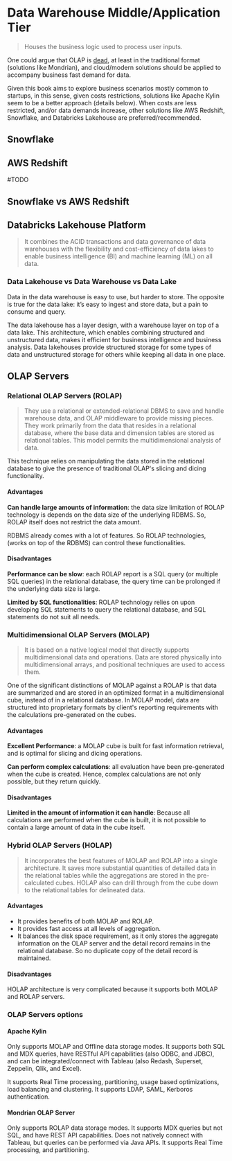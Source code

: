 # Data Warehouse Middle/Application Tier
> Houses the business logic used to process user inputs.

One could argue that OLAP is [dead](https://www.kdnuggets.com/2022/10/olap-dead.html), at least in the traditional format (solutions like Mondrian), and cloud/modern solutions should be applied to accompany business fast demand for data.

Given this book aims to explore business scenarios mostly common to startups, in this sense, given costs restrictions, solutions like Apache Kylin seem to be a better approach (details below). When costs are less restricted, and/or data demands increase, other solutions like AWS Redshift, Snowflake, and Databricks Lakehouse are preferred/recommended.

## Snowflake

## AWS Redshift
#TODO

## Snowflake vs AWS Redshift

## Databricks Lakehouse Platform
> It combines the ACID transactions and data governance of data warehouses with the flexibility and cost-efficiency of data lakes to enable business intelligence (BI) and machine learning (ML) on all data.

### Data Lakehouse vs Data Warehouse vs Data Lake
Data in the data warehouse is easy to use, but harder to store. The opposite is true for the data lake: it’s easy to ingest and store data, but a pain to consume and query.

The data lakehouse has a layer design, with a warehouse layer on top of a data lake. This architecture, which enables combining structured and unstructured data, makes it efficient for business intelligence and business analysis. Data lakehouses provide structured storage for some types of data and unstructured storage for others while keeping all data in one place.

## OLAP Servers
### Relational OLAP Servers (ROLAP)
> They use a relational or extended-relational DBMS to save and handle warehouse data, and OLAP middleware to provide missing pieces. They work primarily from the data that resides in a relational database, where the base data and dimension tables are stored as relational tables. This model permits the multidimensional analysis of data.

This technique relies on manipulating the data stored in the relational database to give the presence of traditional OLAP's slicing and dicing functionality.

#### Advantages
**Can handle large amounts of information**: the data size limitation of ROLAP technology is depends on the data size of the underlying RDBMS. So, ROLAP itself does not restrict the data amount.

RDBMS already comes with a lot of features. So ROLAP technologies, (works on top of the RDBMS) can control these functionalities.

#### Disadvantages
**Performance can be slow**: each ROLAP report is a SQL query (or multiple SQL queries) in the relational database, the query time can be prolonged if the underlying data size is large.

**Limited by SQL functionalities**: ROLAP technology relies on upon developing SQL statements to query the relational database, and SQL statements do not suit all needs.

### Multidimensional OLAP Servers (MOLAP)
> It is based on a native logical model that directly supports multidimensional data and operations. Data are stored physically into multidimensional arrays, and positional techniques are used to access them.

One of the significant distinctions of MOLAP against a ROLAP is that data are summarized and are stored in an optimized format in a multidimensional cube, instead of in a relational database. In MOLAP model, data are structured into proprietary formats by client's reporting requirements with the calculations pre-generated on the cubes.

#### Advantages
**Excellent Performance**: a MOLAP cube is built for fast information retrieval, and is optimal for slicing and dicing operations.

**Can perform complex calculations**: all evaluation have been pre-generated when the cube is created. Hence, complex calculations are not only possible, but they return quickly.

#### Disadvantages
**Limited in the amount of information it can handle**: Because all calculations are performed when the cube is built, it is not possible to contain a large amount of data in the cube itself.

### Hybrid OLAP Servers (HOLAP)
> It incorporates the best features of MOLAP and ROLAP into a single architecture. It saves more substantial quantities of detailed data in the relational tables while the aggregations are stored in the pre-calculated cubes. HOLAP also can drill through from the cube down to the relational tables for delineated data.

#### Advantages
- It provides benefits of both MOLAP and ROLAP.
- It provides fast access at all levels of aggregation.
- It balances the disk space requirement, as it only stores the aggregate information on the OLAP server and the detail record remains in the relational database. So no duplicate copy of the detail record is maintained.

#### Disadvantages
HOLAP architecture is very complicated because it supports both MOLAP and ROLAP servers.

### OLAP Servers options
#### Apache Kylin
Only supports MOLAP and Offline data storage modes. It supports both SQL and MDX queries, have RESTful API capabilities (also ODBC, and JDBC), and can be integrated/connect with Tableau (also Redash, Superset, Zeppelin, Qlik, and Excel).

It supports Real Time processing, partitioning, usage based optimizations, load balancing and clustering. It supports LDAP, SAML, Kerboros authentication.

#### Mondrian OLAP Server
Only supports ROLAP data storage modes. It supports MDX queries but not SQL, and have REST API capabilities. Does not natively connect with Tableau, but queries can be performed via Java APIs. It supports Real Time processing, and partitioning.